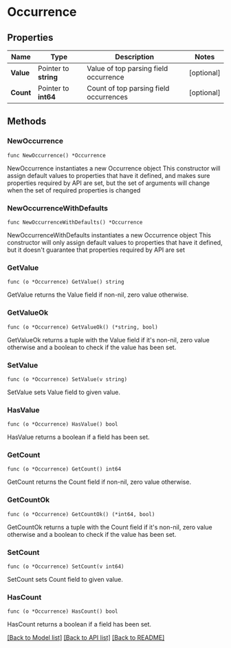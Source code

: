 # Occurrence

## Properties

Name | Type | Description | Notes
------------ | ------------- | ------------- | -------------
**Value** | Pointer to **string** | Value of top parsing field occurrence | [optional] 
**Count** | Pointer to **int64** | Count of top parsing field occurrences | [optional] 

## Methods

### NewOccurrence

`func NewOccurrence() *Occurrence`

NewOccurrence instantiates a new Occurrence object
This constructor will assign default values to properties that have it defined,
and makes sure properties required by API are set, but the set of arguments
will change when the set of required properties is changed

### NewOccurrenceWithDefaults

`func NewOccurrenceWithDefaults() *Occurrence`

NewOccurrenceWithDefaults instantiates a new Occurrence object
This constructor will only assign default values to properties that have it defined,
but it doesn't guarantee that properties required by API are set

### GetValue

`func (o *Occurrence) GetValue() string`

GetValue returns the Value field if non-nil, zero value otherwise.

### GetValueOk

`func (o *Occurrence) GetValueOk() (*string, bool)`

GetValueOk returns a tuple with the Value field if it's non-nil, zero value otherwise
and a boolean to check if the value has been set.

### SetValue

`func (o *Occurrence) SetValue(v string)`

SetValue sets Value field to given value.

### HasValue

`func (o *Occurrence) HasValue() bool`

HasValue returns a boolean if a field has been set.

### GetCount

`func (o *Occurrence) GetCount() int64`

GetCount returns the Count field if non-nil, zero value otherwise.

### GetCountOk

`func (o *Occurrence) GetCountOk() (*int64, bool)`

GetCountOk returns a tuple with the Count field if it's non-nil, zero value otherwise
and a boolean to check if the value has been set.

### SetCount

`func (o *Occurrence) SetCount(v int64)`

SetCount sets Count field to given value.

### HasCount

`func (o *Occurrence) HasCount() bool`

HasCount returns a boolean if a field has been set.


[[Back to Model list]](../README.md#documentation-for-models) [[Back to API list]](../README.md#documentation-for-api-endpoints) [[Back to README]](../README.md)


